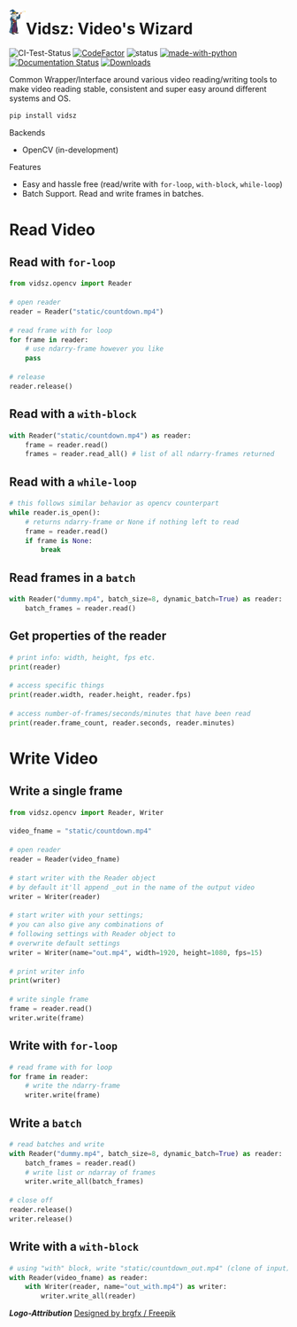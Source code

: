 # <img src="https://raw.githubusercontent.com/BlueMirrors/vidsz/master/static/logo.png" width="30">Vidsz: Video's Wizard

![CI-Test-Status](https://github.com/BlueMirrors/vidsz/actions/workflows/ci_tests.yml/badge.svg) [![CodeFactor](https://www.codefactor.io/repository/github/bluemirrors/vidsz/badge?s=8752aa2850f09145fc469fd9a07eafb5144d56fc)](https://www.codefactor.io/repository/github/bluemirrors/vidsz) ![status](https://img.shields.io/pypi/status/ansicolortags.svg) [![made-with-python](https://img.shields.io/badge/Made%20with-Python-1f425f.svg)](https://www.python.org/) [![Documentation Status](https://readthedocs.org/projects/vidsz/badge/?version=latest)](https://vidsz.readthedocs.io/en/latest/?badge=latest) [![Downloads](https://static.pepy.tech/personalized-badge/vidsz?period=total&units=international_system&left_color=grey&right_color=blue&left_text=Downloads)](https://pepy.tech/project/vidsz)

Common Wrapper/Interface around various video reading/writing tools to make video reading stable, consistent and super easy around different systems and OS.

```bash
pip install vidsz
```

Backends

- OpenCV (in-development)


Features

- Easy and hassle free (read/write with ```for-loop```, ```with-block```, ```while-loop```)
- Batch Support. Read and write frames in batches.


# Read Video


## Read with ```for-loop```
```python
from vidsz.opencv import Reader

# open reader
reader = Reader("static/countdown.mp4")

# read frame with for loop
for frame in reader:
    # use ndarry-frame however you like
    pass

# release
reader.release()
```


## Read with a ```with-block```
```python
with Reader("static/countdown.mp4") as reader:
    frame = reader.read()
    frames = reader.read_all() # list of all ndarry-frames returned
```


## Read with a ```while-loop```
```python
# this follows similar behavior as opencv counterpart
while reader.is_open():
    # returns ndarry-frame or None if nothing left to read
    frame = reader.read()
    if frame is None:
        break
```


## Read frames in a ```batch```
```python
with Reader("dummy.mp4", batch_size=8, dynamic_batch=True) as reader:
    batch_frames = reader.read()
```


## Get properties of the reader
```python
# print info: width, height, fps etc.
print(reader)

# access specific things
print(reader.width, reader.height, reader.fps)

# access number-of-frames/seconds/minutes that have been read
print(reader.frame_count, reader.seconds, reader.minutes)
```


# Write Video


## Write a single frame
```python
from vidsz.opencv import Reader, Writer

video_fname = "static/countdown.mp4"

# open reader
reader = Reader(video_fname)

# start writer with the Reader object
# by default it'll append _out in the name of the output video
writer = Writer(reader)

# start writer with your settings;
# you can also give any combinations of
# following settings with Reader object to
# overwrite default settings
writer = Writer(name="out.mp4", width=1920, height=1080, fps=15)

# print writer info
print(writer)

# write single frame
frame = reader.read()
writer.write(frame)
```


## Write with ```for-loop```
```python
# read frame with for loop
for frame in reader:
    # write the ndarry-frame
    writer.write(frame)
```


## Write a ```batch```
```python
# read batches and write
with Reader("dummy.mp4", batch_size=8, dynamic_batch=True) as reader:
    batch_frames = reader.read()
    # write list or ndarray of frames
    writer.write_all(batch_frames)

# close off
reader.release()
writer.release()
```


## Write with a ```with-block```
```python
# using "with" block, write "static/countdown_out.mp4" (clone of input)
with Reader(video_fname) as reader:
    with Writer(reader, name="out_with.mp4") as writer:
        writer.write_all(reader)
```

***Logo-Attribution***
<a href="http://www.freepik.com">Designed by brgfx / Freepik</a>
